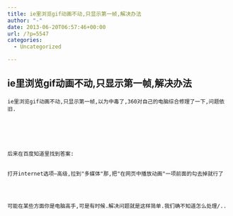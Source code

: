```yaml
---
title: ie里浏览gif动画不动,只显示第一帧,解决办法
author: "-"
date: 2013-06-20T06:57:46+00:00
url: /?p=5547
categories:
  - Uncategorized

---
```

## ie里浏览gif动画不动,只显示第一帧,解决办法

  
    ie里浏览gif动画不动,只显示第一帧,以为中毒了,360对自己的电脑综合修理了一下,问题依旧.
  


  
  
  
    后来在百度知道里找到答案:
  
  
    打开internet选项—高级,拉到"多媒体"那,把"在网页中播放动画"一项前面的勾去掉就行了
  
  
  
  
    可能在某些方面你是电脑高手,可是有时候.解决问题就是这样简单.我们确不知道怎么处理/..
  
